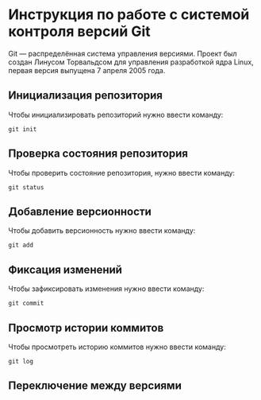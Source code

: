 # **Инструкция по работе с системой контроля версий Git**

Git — распределённая система управления версиями. Проект был создан Линусом Торвальдсом для управления разработкой ядра Linux, первая версия выпущена 7 апреля 2005 года.

## Инициализация репозитория

Чтобы инициализировать репозиторий нужно ввести команду:

    git init

## Проверка состояния репозитория

Чтобы проверить состояние репозитория, нужно ввести команду:

    git status

## Добавление версионности

Чтобы добавить версионность нужно ввести команду:

    git add

## Фиксация изменений

Чтобы зафиксировать изменения нужно ввести команду:

    git commit

## Просмотр истории коммитов

Чтобы просмотреть историю коммитов нужно ввести команду:

    git log

## Переключение между версиями
